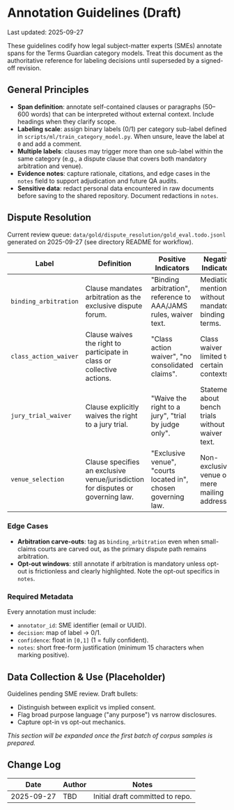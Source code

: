 # Annotation Guidelines (Draft)

Last updated: 2025-09-27

These guidelines codify how legal subject-matter experts (SMEs) annotate spans for the
Terms Guardian category models. Treat this document as the authoritative reference for
labeling decisions until superseded by a signed-off revision.

## General Principles

- **Span definition**: annotate self-contained clauses or paragraphs (50–600 words) that
  can be interpreted without external context. Include headings when they clarify scope.
- **Labeling scale**: assign binary labels (0/1) per category sub-label defined in
  `scripts/ml/train_category_model.py`. When unsure, leave the label at `0` and add a
  comment.
- **Multiple labels**: clauses may trigger more than one sub-label within the same
  category (e.g., a dispute clause that covers both mandatory arbitration and venue).
- **Evidence notes**: capture rationale, citations, and edge cases in the `notes` field to
  support adjudication and future QA audits.
- **Sensitive data**: redact personal data encountered in raw documents before saving to
  the shared repository. Document redactions in `notes`.

## Dispute Resolution

Current review queue: `data/gold/dispute_resolution/gold_eval.todo.jsonl`
generated on 2025-09-27 (see directory README for workflow).

| Label                 | Definition                                                                      | Positive Indicators                                              | Negative Indicators                                 |
| --------------------- | ------------------------------------------------------------------------------- | ---------------------------------------------------------------- | --------------------------------------------------- |
| `binding_arbitration` | Clause mandates arbitration as the exclusive dispute forum.                     | "Binding arbitration", reference to AAA/JAMS rules, waiver text. | Mediation mentions without mandatory binding terms. |
| `class_action_waiver` | Clause waives the right to participate in class or collective actions.          | "Class action waiver", "no consolidated claims".                 | Class waiver limited to certain contexts.           |
| `jury_trial_waiver`   | Clause explicitly waives the right to a jury trial.                             | "Waive the right to a jury", "trial by judge only".              | Statements about bench trials without waiver text.  |
| `venue_selection`     | Clause specifies an exclusive venue/jurisdiction for disputes or governing law. | "Exclusive venue", "courts located in", chosen governing law.    | Non-exclusive venue or mere mailing address.        |

### Edge Cases

- **Arbitration carve-outs**: tag as `binding_arbitration` even when small-claims courts
  are carved out, as the primary dispute path remains arbitration.
- **Opt-out windows**: still annotate if arbitration is mandatory unless opt-out is
  frictionless and clearly highlighted. Note the opt-out specifics in `notes`.

### Required Metadata

Every annotation must include:

- `annotator_id`: SME identifier (email or UUID).
- `decision`: map of label → 0/1.
- `confidence`: float in `[0,1]` (1 = fully confident).
- `notes`: short free-form justification (minimum 15 characters when marking positive).

## Data Collection & Use (Placeholder)

Guidelines pending SME review. Draft bullets:

- Distinguish between explicit vs implied consent.
- Flag broad purpose language ("any purpose") vs narrow disclosures.
- Capture opt-in vs opt-out mechanics.

_This section will be expanded once the first batch of corpus samples is prepared._

## Change Log

| Date       | Author | Notes                            |
| ---------- | ------ | -------------------------------- |
| 2025-09-27 | TBD    | Initial draft committed to repo. |

